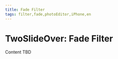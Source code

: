 ```yaml
---
title: Fade Filter
tags: filter,fade,photoEditor,iPhone,en
---
```


# TwoSlideOver: Fade Filter

Content TBD
